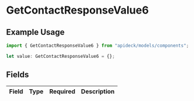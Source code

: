 # GetContactResponseValue6

## Example Usage

```typescript
import { GetContactResponseValue6 } from "apideck/models/components";

let value: GetContactResponseValue6 = {};
```

## Fields

| Field       | Type        | Required    | Description |
| ----------- | ----------- | ----------- | ----------- |